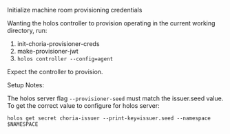 Initialize machine room provisioning credentials

Wanting the holos controller to provision operating in the current working
directory, run:

 1. init-choria-provisioner-creds
 2. make-provisioner-jwt
 3. `holos controller --config=agent`

Expect the controller to provision.

Setup Notes:

The holos server flag `--provisioner-seed` must match the issuer.seed value.
To get the correct value to configure for holos server:

    holos get secret choria-issuer --print-key=issuer.seed --namespace $NAMESPACE
